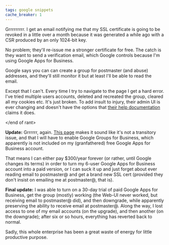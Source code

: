 ```yaml
---
tags: google snippets
cache_breaker: 1
---
```


Grrrrrrrrr. I get an email notifying me that my SSL certificate is going to be revoked in a little over a month because it was generated a while ago with a CSR produced by an only 1024-bit key.

No problem; they'll re-issue me a stronger certificate for free. The catch is they want to send a verification email, which Google controls because I'm using Google Apps for Business.

Google says you can can create a group for postmaster (and abuse) addresses, and they'll still monitor it but at least I'll be able to read the email.

Except that I can't. Every time I try to navigate to the page I get a hard error. I've tried multiple users accounts, deleted and recreated the group, cleared all my cookies etc. It's just broken. To add insult to injury, their admin UI is ever changing and doesn't have the options that [their help documentation](http://support.google.com/a/bin/answer.py?hl=en&answer=167096) claims it does.

&lt;/end of rant&gt;

**Update:** Grrrrrr, again. [This page](http://webapps.stackexchange.com/questions/46628/google-groups-for-business-the-page-you-requested-is-invalid) makes it sound like it's not a transitory issue, and that I will have to enable Google Groups for Business, which apparently is not included on my (granfathered) free Google Apps for Business account.

That means I can either pay \$300/year forever (or rather, until Google changes its terms) in order to turn my 6-user Google Apps for Business account into a paid version, or I can suck it up and just forget about ever reading email to postmaster@ and get a brand new SSL cert (provided they don't insist on emailing me at postmaster@, that is).

**Final update:** I was able to turn on a 30-day trial of paid Google Apps for Business, get the group (mostly) working (the Web-UI never worked, but receiving email to postmaster@ did), and then downgrade, while apparently preserving the ability to receive email at postmaster@. Along the way, I lost access to one of my email accounts (on the upgrade), and then another (on the downgrade); after six or so hours, everything has reverted back to normal.

Sadly, this whole enterprise has been a great waste of energy for little productive purpose.
